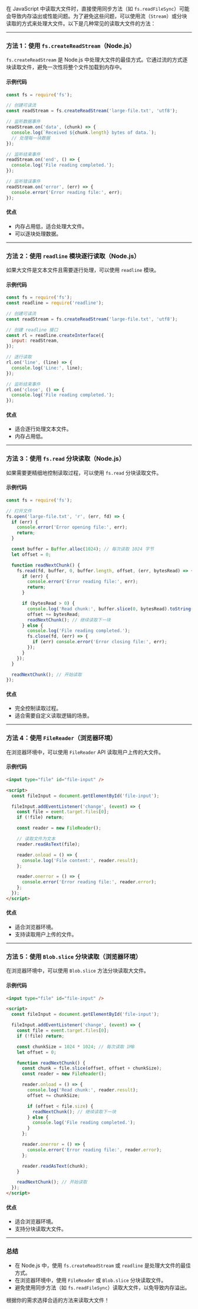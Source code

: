 在 JavaScript 中读取大文件时，直接使用同步方法（如 `fs.readFileSync`）可能会导致内存溢出或性能问题。为了避免这些问题，可以使用流（`Stream`）或分块读取的方式来处理大文件。以下是几种常见的读取大文件的方法：

---

### 方法 1：使用 `fs.createReadStream`（Node.js）

`fs.createReadStream` 是 Node.js 中处理大文件的最佳方式。它通过流的方式逐块读取文件，避免一次性将整个文件加载到内存中。

#### 示例代码

```javascript
const fs = require('fs');

// 创建可读流
const readStream = fs.createReadStream('large-file.txt', 'utf8');

// 监听数据事件
readStream.on('data', (chunk) => {
  console.log(`Received ${chunk.length} bytes of data.`);
  // 处理每一块数据
});

// 监听结束事件
readStream.on('end', () => {
  console.log('File reading completed.');
});

// 监听错误事件
readStream.on('error', (err) => {
  console.error('Error reading file:', err);
});
```

#### 优点

- 内存占用低，适合处理大文件。
- 可以逐块处理数据。

---

### 方法 2：使用 `readline` 模块逐行读取（Node.js）

如果大文件是文本文件且需要逐行处理，可以使用 `readline` 模块。

#### 示例代码

```javascript
const fs = require('fs');
const readline = require('readline');

// 创建可读流
const readStream = fs.createReadStream('large-file.txt', 'utf8');

// 创建 readline 接口
const rl = readline.createInterface({
  input: readStream,
});

// 逐行读取
rl.on('line', (line) => {
  console.log('Line:', line);
});

// 监听结束事件
rl.on('close', () => {
  console.log('File reading completed.');
});
```

#### 优点

- 适合逐行处理文本文件。
- 内存占用低。

---

### 方法 3：使用 `fs.read` 分块读取（Node.js）

如果需要更精细地控制读取过程，可以使用 `fs.read` 分块读取文件。

#### 示例代码

```javascript
const fs = require('fs');

// 打开文件
fs.open('large-file.txt', 'r', (err, fd) => {
  if (err) {
    console.error('Error opening file:', err);
    return;
  }

  const buffer = Buffer.alloc(1024); // 每次读取 1024 字节
  let offset = 0;

  function readNextChunk() {
    fs.read(fd, buffer, 0, buffer.length, offset, (err, bytesRead) => {
      if (err) {
        console.error('Error reading file:', err);
        return;
      }

      if (bytesRead > 0) {
        console.log('Read chunk:', buffer.slice(0, bytesRead).toString());
        offset += bytesRead;
        readNextChunk(); // 继续读取下一块
      } else {
        console.log('File reading completed.');
        fs.close(fd, (err) => {
          if (err) console.error('Error closing file:', err);
        });
      }
    });
  }

  readNextChunk(); // 开始读取
});
```

#### 优点

- 完全控制读取过程。
- 适合需要自定义读取逻辑的场景。

---

### 方法 4：使用 `FileReader`（浏览器环境）

在浏览器环境中，可以使用 `FileReader` API 读取用户上传的大文件。

#### 示例代码

```html
<input type="file" id="file-input" />

<script>
  const fileInput = document.getElementById('file-input');

  fileInput.addEventListener('change', (event) => {
    const file = event.target.files[0];
    if (!file) return;

    const reader = new FileReader();

    // 读取文件为文本
    reader.readAsText(file);

    reader.onload = () => {
      console.log('File content:', reader.result);
    };

    reader.onerror = () => {
      console.error('Error reading file:', reader.error);
    };
  });
</script>
```

#### 优点

- 适合浏览器环境。
- 支持读取用户上传的文件。

---

### 方法 5：使用 `Blob.slice` 分块读取（浏览器环境）

在浏览器环境中，可以使用 `Blob.slice` 方法分块读取大文件。

#### 示例代码

```html
<input type="file" id="file-input" />

<script>
  const fileInput = document.getElementById('file-input');

  fileInput.addEventListener('change', (event) => {
    const file = event.target.files[0];
    if (!file) return;

    const chunkSize = 1024 * 1024; // 每次读取 1MB
    let offset = 0;

    function readNextChunk() {
      const chunk = file.slice(offset, offset + chunkSize);
      const reader = new FileReader();

      reader.onload = () => {
        console.log('Read chunk:', reader.result);
        offset += chunkSize;

        if (offset < file.size) {
          readNextChunk(); // 继续读取下一块
        } else {
          console.log('File reading completed.');
        }
      };

      reader.onerror = () => {
        console.error('Error reading file:', reader.error);
      };

      reader.readAsText(chunk);
    }

    readNextChunk(); // 开始读取
  });
</script>
```

#### 优点

- 适合浏览器环境。
- 支持分块读取大文件。

---

### 总结

- 在 Node.js 中，使用 `fs.createReadStream` 或 `readline` 是处理大文件的最佳方式。
- 在浏览器环境中，使用 `FileReader` 或 `Blob.slice` 分块读取文件。
- 避免使用同步方法（如 `fs.readFileSync`）读取大文件，以免导致内存溢出。

根据你的需求选择合适的方法来读取大文件！
